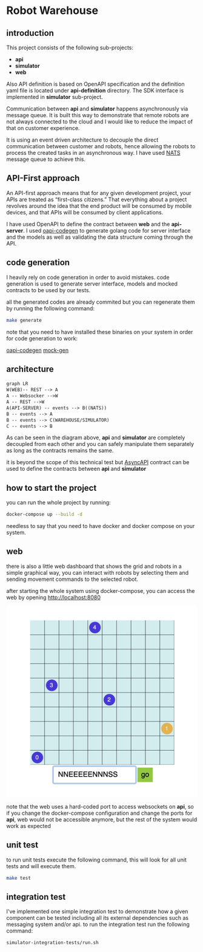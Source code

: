 
# Robot Warehouse

## introduction

This project consists of the following sub-projects:
- **api**
- **simulator**
- **web**

Also API definition is based on OpenAPI specification and the definition yaml file is located under **api-definition** directory. The SDK interface is implemented in **simulator** sub-project. 

Communication between **api** and **simulator** happens asynchronously via message queue. It is built this way to demonstrate that remote robots are not always connected to the cloud and I would like to reduce the impact of that on customer experience. 

It is using an event driven architecture to decouple the direct communication between customer and robots, hence allowing the robots to process the created tasks in an asynchronous way.  I have used  [NATS](https://nats.io/) message queue to achieve this.


## API-First approach

An API-first approach means that for any given development project, your APIs are treated as “first-class citizens.” That everything about a project revolves around the idea that the end product will be consumed by mobile devices, and that APIs will be consumed by client applications. 

I have used OpenAPI to define the contract between **web** and the **api-server**. I used [oapi-codegen](https://github.com/deepmap/oapi-codegen) to generate golang code for server interface and the models as well as validating the data structure coming through the API.

## code generation
I heavily rely on code generation in order to avoid mistakes. code generation is used to generate
server interface, models and mocked contracts to be used by our tests.

all the generated codes are already commited but you can regenerate them by running the following
command:

```bash
make generate
```

note that you need to have installed these binaries on your system in order for code generation
to work:

[oapi-codegen](https://github.com/deepmap/oapi-codegen)
[mock-gen](https://github.com/golang/mock)

## architecture

```mermaid
graph LR
W(WEB)-- REST --> A
A -- Websocker -->W
A -- REST -->W
A(API-SERVER) -- events --> B((NATS))
B -- events --> A
B -- events --> C(WAREHOUSE/SIMULATOR)
C -- events --> B
```
As can be seen in the diagram above, **api** and **simulator** are completely decoupled from each other and you can safely manipulate them separately as long as the contracts remains the same.

it is beyond the scope of this technical test but [AsyncAPI](https://www.asyncapi.com/)   contract can be used to define the contracts between **api** and **simulator**

## how to start the project

you can run the whole project by running:
```bash
docker-compose up --build -d
```
needless to say that you need to have docker and docker compose on your system.

## web 
there is also a little web dashboard that shows the grid and robots in a simple graphical way, you can interact with robots by selecting them and sending movement commands to the selected robot.

after starting the whole system using docker-compose, you can access the web by opening  [http://localhost:8080](http://localhost:8080) 

![screenshot](screenshot.png)

note that the web uses a hard-coded port to access websockets on **api**, so if you change the docker-compose configuration and change the ports for **api**, web would not be accessible anymore, but the rest of the system would work as expected

## unit test
to run unit tests execute the following command, this will look for all unit tests and will execute them.
```bash
make test
```

## integration test
I've implemented one simple integration test to demonstrate how a given component can be tested including all its external dependencies such as messaging system and/or api. to run the integration test run the following command:

```bash
simulator-integration-tests/run.sh
```

